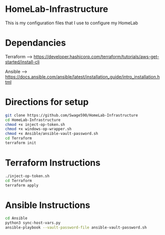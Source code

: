# HomeLab-Infrastructure
This is my configuration files that I use to configure my HomeLab

# Dependancies
Terraform --> https://developer.hashicorp.com/terraform/tutorials/aws-get-started/install-cli

Ansible   --> https://docs.ansible.com/ansible/latest/installation_guide/intro_installation.html

# Directions for setup




```bash
git clone https://github.com/Swage590/HomeLab-Infrastructure
cd HomeLab-Infrastructure
chmod +x inject-op-token.sh
chmod +x windows-op-wrapper.sh
chmod +x Ansible/ansible-vault-password.sh
cd Terraform
terraform init
```

# Terraform Instructions

```bash
./inject-op-token.sh
cd Terraform
terraform apply
```

# Ansible Instructions

```bash
cd Ansible
python3 sync-host-vars.py
ansible-playbook --vault-password-file ansible-vault-password.sh
```
